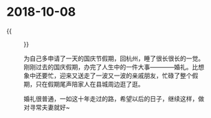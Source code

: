 # 2018-10-08

{{<figure src="/images/20181006-shuyuan.jpeg">}}

<!--more-->

为自己多申请了一天的国庆节假期，回杭州，睡了很长很长的一觉。刚刚过去的国庆假期，办完了人生中的一件大事————婚礼。比想象中还要忙，迎来又送走了一波又一波的亲戚朋友，忙碌了整个假期，只在假期尾声陪家人在县城周边逛了逛。  

婚礼很普通，一如这十年走过的路，希望以后的日子，继续这样，做对寻常夫妻就好~

